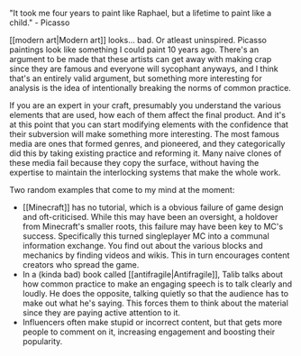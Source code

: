 "It took me four years to paint like Raphael, but a lifetime to paint like a child." - Picasso

[[modern art|Modern art]] looks... bad. Or atleast uninspired. Picasso paintings look like something I could paint 10 years ago. There's an argument to be made that these artists can get away with making crap since they are famous and everyone will sycophant anyways, and I think that's an entirely valid argument, but something more interesting for analysis is the idea of intentionally breaking the norms of common practice.

If you are an expert in your craft, presumably you understand the various elements that are used, how each of them affect the final product. And it's at this point that you can start modifying elements with the confidence that their subversion will make something more interesting. The most famous media are ones that formed genres, and pioneered, and they categorically did this by taking existing practice and reforming it. Many naive clones of these media fail because they copy the surface, without having the expertise to maintain the interlocking systems that make the whole work.

Two random examples that come to my mind at the moment:

 - [[Minecraft]] has no tutorial, which is a obvious failure of game design and oft-criticised. While this may have been an oversight, a holdover from Minecraft's smaller roots, this failure may have been key to MC's success. Specifically this turned singleplayer MC into a communal information exchange. You find out about the various blocks and mechanics by finding videos and wikis. This in turn encourages content creators who spread the game.
 - In a (kinda bad) book called [[antifragile|Antifragile]], Talib talks about how common practice to make an engaging speech is to talk clearly and loudly. He does the opposite, talking quietly so that the audience has to make out what he's saying. This forces them to think about the material since they are paying active attention to it.
 - Influencers often make stupid or incorrect content, but that gets more people to comment on it, increasing engagement and boosting their popularity.

